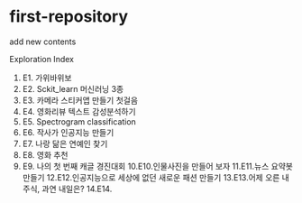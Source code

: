 # first-repository
add new contents


Exploration Index

1. E1. 가위바위보
2. E2. Sckit_learn 머신러닝 3종
3. E3. 카메라 스티커앱 만들기 첫걸음
4. E4. 영화리뷰 텍스트 감성분석하기
5. E5. Spectrogram classification 
6. E6. 작사가 인공지능 만들기
7. E7. 나랑 닮은 연예인 찾기
8. E8. 영화 추천
9. E9. 나의 첫 번째 캐글 경진대회
10.E10.인물사진을 만들어 보자
11.E11.뉴스 요약봇 만들기
12.E12.인공지능으로 세상에 없던 새로운 패션 만들기
13.E13.어제 오른 내 주식, 과연 내일은?
14.E14.
